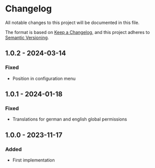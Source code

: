 # Changelog
All notable changes to this project will be documented in this file.

The format is based on [Keep a Changelog](https://keepachangelog.com/en/1.0.0/),
and this project adheres to [Semantic Versioning](https://semver.org/spec/v2.0.0.html).

## 1.0.2 - 2024-03-14
### Fixed
- Position in configuration menu

## 1.0.1 - 2024-01-18
### Fixed
- Translations for german and english global permissions

## 1.0.0 - 2023-11-17
### Added
- First implementation

